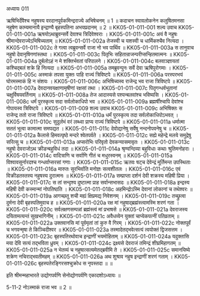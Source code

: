 अध्यायः 011

ऋषिभिर्देवैश्च नहुषस्य वरदानपूर्वकमिन्द्रराज्ये अभिषेचनम् ॥ 1 ॥ कदाचन स्वावलोकनेन कलुषितमनसा नहुषेण काम्यमानायै इन्द्राण्यै बृहस्पतिना अभयप्रदानम् ॥ 2 ॥
KK05-01-011-001	शल्य उवाच 
KK05-01-011-001a	ऋषयोऽथाब्रुवन्सर्वे देवाश्च त्रिदिवेश्वराः ।
KK05-01-011-001c	अयं वै नहुषः श्रीमान्देवराज्येऽभिषिच्यताम् ॥
KK05-01-011-002a	तेजस्वी च यशस्वी च धार्मिकश्चैव नित्यदा ।
KK05-01-011-002c	ते गत्वा त्वब्रुवन्सर्वे राजा नो भव पार्थिव ॥
KK05-01-011-003a	स तानुवाच नहुषो देवानृषिगणांस्तथा ।
KK05-01-011-003c	पितृभिः सहितान्राजन्परीप्सन्हितमात्मनः ॥
KK05-01-011-004a	दुर्बलोऽहं न मे शक्तिर्भवतां परिपालने ।
KK05-01-011-004c	बलवाञ्ज्ञायतां कश्चिद्बलं शक्रे हि नित्यदा ॥
KK05-01-011-005a	तमब्रुवन्पुनः सर्वे देवा ऋषिपुरोगमाः ।
KK05-01-011-005c	अस्माकं तपसा युक्तः पाहि राज्यं त्रिविष्टपे ॥
KK05-01-011-006a	परस्परभयं घोरमस्माकं हि न संशयः ।
KK05-01-011-006c	अभिषिच्यस्व राजेन्द्र भव राजा त्रिविष्टपे ॥
KK05-01-011-007a	देवदानवयक्षाणामृषीणां रक्षसां तथा ।
KK05-01-011-007c	पितृगन्धर्वभूतानां चक्षुर्विषयवर्तिनाम् ॥
KK05-01-011-008a	तेज आदास्यसे पश्यन्बलवांश्च भविष्यसि ।
KK05-01-011-008c	धर्मं पुरस्कृत्य सदा सर्वलोकाधिपो भव ॥
KK05-01-011-009a	ब्रह्मर्षींश्चापि देवांश्च गोपायस्व त्रिविष्टपे ।
KK05-01-011-009	शल्य उवाच 
KK05-01-011-009c	अभिषिक्तः स राजेन्द्र ततो राजा त्रिविष्टपे ॥
KK05-01-011-010a	धर्मं पुरस्कृत्य तदा सर्वलोकाधिपोऽभवत् ।
KK05-01-011-010c	सुदुर्लभं वरं लब्ध्वा प्राप्य राज्यं त्रिविष्टपे ॥
KK05-01-011-011a	धर्मात्मा सततं भूत्वा कामात्मा समपद्यत ।
KK05-01-011-011c	देवोद्यानेषु सर्वेषु नन्दनोपवनेषु च ॥
KK05-01-011-012a	कैलासे हिमवत्पृष्ठे मन्दरे श्वेतपर्वते ।
KK05-01-011-012c	सह्ये महेन्द्रे मलये समुद्रेषु सरित्सु च ॥
KK05-01-011-013a	अप्सरोभिः परिवृतो देवकन्यासमावृतः ।
KK05-01-011-013c	नहुषो देवराजोऽथ क्रीडन्बहुविधं तदा ॥
KK05-01-011-014a	श्रृण्वन्दिव्या बहुविधाः कथाः श्रुतिमनोहराः ।
KK05-01-011-014c	वादित्राणि च सर्वाणि गीतं च मधुरस्वनम् ॥
KK05-01-011-015a	विश्वावसुर्नारदश्च गन्धर्वाप्सरसां गणाः ।
KK05-01-011-015c	ऋतवः षट्च देवेन्द्रं मूर्तिमन्त उपस्थिताः ॥
KK05-01-011-016a	मारुतः सुरभिर्वाति मनोज्ञः सत्वशीतलः ।
KK05-01-011-016c	एवं विक्रीडतस्तस्य नहुषस्य दुरात्मनः ॥
KK05-01-011-017a	सम्प्राप्ता दर्शनं देवी शक्रस्य महिषी प्रिया ।
KK05-01-011-017c	स तां सन्दृश्य दुष्टात्मा प्राह सर्वान्सभासदः ॥
KK05-01-011-018a	इन्द्रस्य महिषी देवी कस्मान्मां नोपतिष्ठति ।
KK05-01-011-018c	अहमिन्द्रोऽस्मि देवानां लोकानां च तथेश्वरः ॥
KK05-01-011-019a	आगच्छतु शची मह्यं क्षिप्रमद्य निवेशनम् ।
KK05-01-011-019c	तच्छ्रुत्वा दुर्मना देवी बृहस्पतिमुवाच ह ॥
KK05-01-011-020a	रक्ष मां नहुषाद्ब्रह्मंस्त्वामस्मि शरणं गता ।
KK05-01-011-020c	सर्वलक्षणसम्पन्नां ब्रह्मंस्त्वं मां प्रभाषसे ॥
KK05-01-011-021a	देवराजस्य दयितामत्यन्तं सुखभागिनीम् ।
KK05-01-011-021c	अवैधव्येन युक्तां चाप्येकपत्नीं पतिव्रताम् ॥
KK05-01-011-022a	उक्तवानसि मां पूर्वमृतां तां कुरु वै गिरम् ।
KK05-01-011-022c	नोक्तपूर्वं च भगवन्मृषा ते किञ्चिदीश्वर ॥
KK05-01-011-023a	तस्मादेतद्भवेत्सत्यं त्वयोक्तं द्विजसत्तम ।
KK05-01-011-023c	बृहस्पतिरथोवाच इन्द्राणीं भयमोहिताम् ॥
KK05-01-011-024a	यदुक्तासि मया देवि सत्यं तद्भविता ध्रुवम् ।
KK05-01-011-024c	द्रक्ष्यसे देवराजं तमिन्द्रं शीघ्रमिहागतम् ॥
KK05-01-011-025a	न भेतव्यं च नहुषात्सत्यमेतद्ब्रवीमि ते ।
KK05-01-011-025c	समानयिष्ये शक्रेण नचिराद्भवतीमहम् ॥
KK05-01-011-026a	अथ शुश्राव नहुष इन्द्राणीं शरणं गताम् ।
KK05-01-011-026c	बृहस्पतेरङ्गिरसश्चुक्रोध स नृपस्तदा ॥ ॥

इति श्रीमन्महाभारते उद्योगपर्वणि सेनोद्योगपर्वणि एकादशोऽध्यायः ॥

5-11-2 नोऽस्माकं राजा भव ॥ 2 ॥
